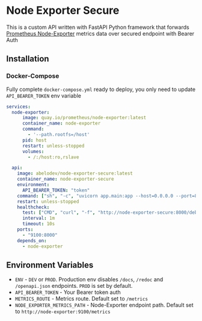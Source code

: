 # Node Exporter Secure
This is a custom API written with FastAPI Python framework that forwards [Prometheus Node-Exporter](https://github.com/prometheus/node_exporter) metrics data over secured endpoint with Bearer Auth

## Installation
### Docker-Compose
  Fully complete `docker-compose.yml` ready to deploy, you only need to update `API_BEARER_TOKEN` env variable
```yaml
services:
  node-exporter:
      image: quay.io/prometheus/node-exporter:latest
      container_name: node-exporter
      command:
        - '--path.rootfs=/host'
      pid: host
      restart: unless-stopped
      volumes:
        - /:/host:ro,rslave

  api:
    image: abelodev/node-exporter-secure:latest
    container_name: node-exporter-secure
    environment:
      API_BEARER_TOKEN: "token"
    command: ["sh", "-c", "uvicorn app.main:app --host=0.0.0.0 --port=8000"]
    restart: unless-stopped
    healthcheck:
      test: ["CMD", "curl", "-f", "http://node-exporter-secure:8000/debug/healthcheck"]
      interval: 1m
      timeout: 10s
    ports:
      - "9100:8000"
    depends_on:
      - node-exporter

```

## Environment Variables
- `ENV` - `DEV` or `PROD`. Production env disables `/docs`, `/redoc` and `/openapi.json` endpoints. `PROD` is set by default.
- `API_BEARER_TOKEN` - Your Bearer token auth
- `METRICS_ROUTE` - Metrics route. Default set to `/metrics`
- `NODE_EXPORTER_METRICS_PATH` - Node-Exporter endpoint path. Default set to `http://node-exporter:9100/metrics`
